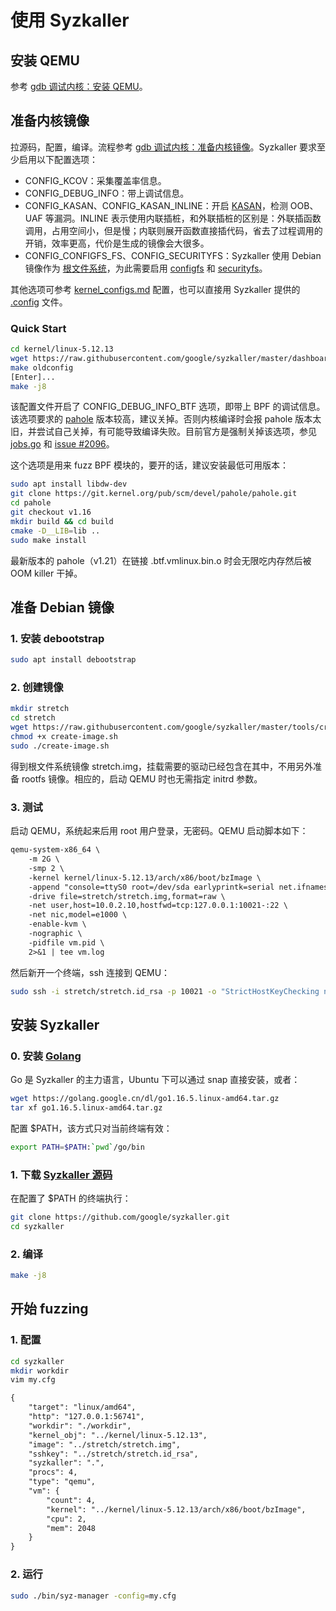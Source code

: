 # 使用 Syzkaller
## 安装 QEMU
参考 [gdb 调试内核：安装 QEMU](../kernel-debugging-qemu-busybox-gdb#qemu)。

## 准备内核镜像
拉源码，配置，编译。流程参考 [gdb 调试内核：准备内核镜像](../kernel-debugging-qemu-busybox-gdb#_1)。Syzkaller 要求至少启用以下配置选项：

- CONFIG_KCOV：采集覆盖率信息。
- CONFIG_DEBUG_INFO：带上调试信息。
- CONFIG_KASAN、CONFIG_KASAN_INLINE：开启 [KASAN](../todo)，检测 OOB、UAF 等漏洞。INLINE 表示使用内联插桩，和外联插桩的区别是：外联插函数调用，占用空间小，但是慢；内联则展开函数直接插代码，省去了过程调用的开销，效率更高，代价是生成的镜像会大很多。
- CONFIG_CONFIGFS_FS、CONFIG_SECURITYFS：Syzkaller 使用 Debian 镜像作为 [根文件系统](../root-filesystem)，为此需要启用 [configfs](https://www.kernel.org/doc/html/latest/filesystems/configfs.html) 和 [securityfs](https://www.linux.org/threads/pipefs-sockfs-debugfs-and-securityfs.9638/)。

其他选项可参考 [kernel_configs.md](https://github.com/google/syzkaller/blob/master/docs/linux/kernel_configs.md) 配置，也可以直接用 Syzkaller 提供的 [.config](https://github.com/google/syzkaller/blob/master/dashboard/config/linux/upstream-apparmor-kasan.config) 文件。

### Quick Start
```bash
cd kernel/linux-5.12.13
wget https://raw.githubusercontent.com/google/syzkaller/master/dashboard/config/linux/upstream-apparmor-kasan.config -O .config
make oldconfig
[Enter]...
make -j8
```
该配置文件开启了 CONFIG_DEBUG_INFO_BTF 选项，即带上 BPF 的调试信息。该选项要求的 [pahole](https://git.kernel.org/pub/scm/devel/pahole/pahole.git) 版本较高，建议关掉。否则内核编译时会报 pahole 版本太旧，并尝试自己关掉，有可能导致编译失败。目前官方是强制关掉该选项，参见 [jobs.go](https://github.com/google/syzkaller/blob/master/syz-ci/jobs.go) 和 [issue #2096](https://github.com/google/syzkaller/issues/2096)。

这个选项是用来 fuzz BPF 模块的，要开的话，建议安装最低可用版本：
```bash
sudo apt install libdw-dev
git clone https://git.kernel.org/pub/scm/devel/pahole/pahole.git
cd pahole
git checkout v1.16
mkdir build && cd build
cmake -D__LIB=lib ..
sudo make install
```
最新版本的 pahole（v1.21）在链接 .btf.vmlinux.bin.o 时会无限吃内存然后被 OOM killer 干掉。


## 准备 Debian 镜像
### 1. 安装 debootstrap
```bash
sudo apt install debootstrap
```

### 2. 创建镜像
```bash
mkdir stretch
cd stretch
wget https://raw.githubusercontent.com/google/syzkaller/master/tools/create-image.sh -O create-image.sh
chmod +x create-image.sh
sudo ./create-image.sh
```
得到根文件系统镜像 stretch.img，挂载需要的驱动已经包含在其中，不用另外准备 rootfs 镜像。相应的，启动 QEMU 时也无需指定 initrd 参数。

### 3. 测试
启动 QEMU，系统起来后用 root 用户登录，无密码。QEMU 启动脚本如下：
```txt
qemu-system-x86_64 \
	-m 2G \
	-smp 2 \
	-kernel kernel/linux-5.12.13/arch/x86/boot/bzImage \
	-append "console=ttyS0 root=/dev/sda earlyprintk=serial net.ifnames=0" \
	-drive file=stretch/stretch.img,format=raw \
	-net user,host=10.0.2.10,hostfwd=tcp:127.0.0.1:10021-:22 \
	-net nic,model=e1000 \
	-enable-kvm \
	-nographic \
	-pidfile vm.pid \
	2>&1 | tee vm.log
```
然后新开一个终端，ssh 连接到 QEMU：
```bash
sudo ssh -i stretch/stretch.id_rsa -p 10021 -o "StrictHostKeyChecking no" root@localhost
```

## 安装 Syzkaller
### 0. 安装 [Golang](https://golang.google.cn/)
Go 是 Syzkaller 的主力语言，Ubuntu 下可以通过 snap 直接安装，或者：
```bash
wget https://golang.google.cn/dl/go1.16.5.linux-amd64.tar.gz
tar xf go1.16.5.linux-amd64.tar.gz
```
配置 \$PATH，该方式只对当前终端有效：
```bash
export PATH=$PATH:`pwd`/go/bin
```

### 1. 下载 [Syzkaller 源码](https://github.com/google/syzkaller.git)
在配置了 \$PATH 的终端执行：
```bash
git clone https://github.com/google/syzkaller.git
cd syzkaller
```

### 2. 编译
```bash
make -j8
```

## 开始 fuzzing
### 1. 配置
```bash
cd syzkaller
mkdir workdir
vim my.cfg
```
```txt
{
    "target": "linux/amd64",
    "http": "127.0.0.1:56741",
    "workdir": "./workdir",
    "kernel_obj": "../kernel/linux-5.12.13",
    "image": "../stretch/stretch.img",
    "sshkey": "../stretch/stretch.id_rsa",
    "syzkaller": ".",
    "procs": 4,
    "type": "qemu",
    "vm": {
        "count": 4,
        "kernel": "../kernel/linux-5.12.13/arch/x86/boot/bzImage",
        "cpu": 2,
        "mem": 2048
    }
}
```

### 2. 运行
```bash
sudo ./bin/syz-manager -config=my.cfg
```